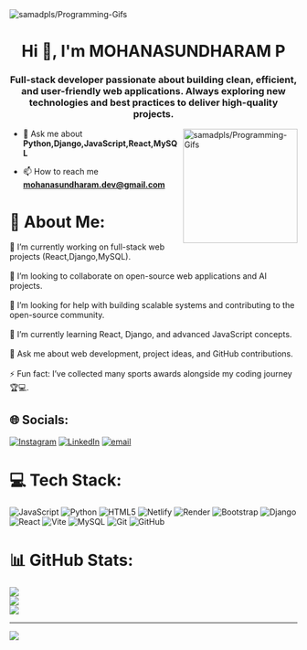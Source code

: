 <img src="/FULL STACK DEVELOPER.gif" alt='samadpls/Programming-Gifs'>
<h1 align="center">Hi 👋, I'm MOHANASUNDHARAM P</h1>
<h3 align="center">Full-stack developer passionate about building clean, efficient, and user-friendly web applications. Always exploring new technologies and best practices to deliver high-quality projects.</h3>
<img align='right' height="200px" widht="100px" src="https://cdn.dribbble.com/users/1162077/screenshots/3848914/programmer.gif" alt='samadpls/Programming-Gifs'>

- 💬 Ask me about **Python,Django,JavaScript,React,MySQL**

- 📫 How to reach me **mohanasundharam.dev@gmail.com**

# 💫 About Me:
🔭 I’m currently working on full-stack web projects (React,Django,MySQL).<br><br>👯 I’m looking to collaborate on open-source web applications and AI projects.<br><br>🤝 I’m looking for help with building scalable systems and contributing to the open-source community.<br><br>🌱 I’m currently learning React, Django, and advanced JavaScript concepts.<br><br>💬 Ask me about web development, project ideas, and GitHub contributions.<br><br>⚡ Fun fact: I’ve collected many sports awards alongside my coding journey 🏆💻.


## 🌐 Socials:
[![Instagram](https://img.shields.io/badge/Instagram-%23E4405F.svg?logo=Instagram&logoColor=white)](https://instagram.com/itz._mohan._) [![LinkedIn](https://img.shields.io/badge/LinkedIn-%230077B5.svg?logo=linkedin&logoColor=white)](https://linkedin.com/in/https://www.linkedin.com/in/mohanasundharam-p-49ba56291/) [![email](https://img.shields.io/badge/Email-D14836?logo=gmail&logoColor=white)](mailto:mohanasundharam.dev@gmail.com) 

# 💻 Tech Stack:
![JavaScript](https://img.shields.io/badge/javascript-%23323330.svg?style=for-the-badge&logo=javascript&logoColor=%23F7DF1E) ![Python](https://img.shields.io/badge/python-3670A0?style=for-the-badge&logo=python&logoColor=ffdd54) ![HTML5](https://img.shields.io/badge/html5-%23E34F26.svg?style=for-the-badge&logo=html5&logoColor=white) ![Netlify](https://img.shields.io/badge/netlify-%23000000.svg?style=for-the-badge&logo=netlify&logoColor=#00C7B7) ![Render](https://img.shields.io/badge/Render-%46E3B7.svg?style=for-the-badge&logo=render&logoColor=white) ![Bootstrap](https://img.shields.io/badge/bootstrap-%238511FA.svg?style=for-the-badge&logo=bootstrap&logoColor=white) ![Django](https://img.shields.io/badge/django-%23092E20.svg?style=for-the-badge&logo=django&logoColor=white) ![React](https://img.shields.io/badge/react-%2320232a.svg?style=for-the-badge&logo=react&logoColor=%2361DAFB) ![Vite](https://img.shields.io/badge/vite-%23646CFF.svg?style=for-the-badge&logo=vite&logoColor=white) ![MySQL](https://img.shields.io/badge/mysql-4479A1.svg?style=for-the-badge&logo=mysql&logoColor=white) ![Git](https://img.shields.io/badge/git-%23F05033.svg?style=for-the-badge&logo=git&logoColor=white) ![GitHub](https://img.shields.io/badge/github-%23121011.svg?style=for-the-badge&logo=github&logoColor=white)
# 📊 GitHub Stats:
![](https://github-readme-stats.vercel.app/api?username=mohanasundharam-dev&theme=vue&hide_border=true&include_all_commits=false&count_private=true)<br/>
![](https://nirzak-streak-stats.vercel.app/?user=mohanasundharam-dev&theme=vue&hide_border=true)<br/>
![](https://github-readme-stats.vercel.app/api/top-langs/?username=mohanasundharam-dev&theme=vue&hide_border=true&include_all_commits=false&count_private=true&layout=compact)

---
[![](https://visitcount.itsvg.in/api?id=mohanasundharam-dev&icon=9&color=0)](https://visitcount.itsvg.in)

<!-- Proudly created with GPRM ( https://gprm.itsvg.in ) -->
